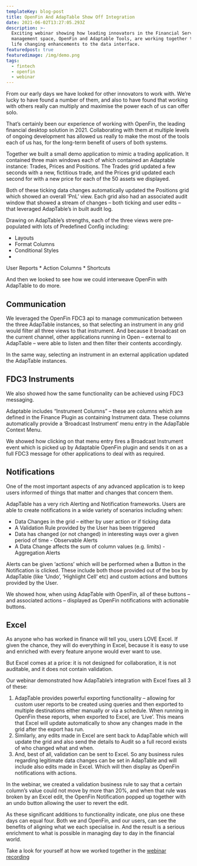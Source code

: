 ```yaml
---
templateKey: blog-post
title: OpenFin And AdapTable Show Off Integration
date: 2021-06-02T13:27:05.293Z
description: >-
  Exciting webinar showing how leading innovators in the Financial Services
  management space, OpenFin and Adaptable Tools, are working together to deliver
  life changing enhancements to the data interface.  
featuredpost: true
featuredimage: /img/demo.png
tags:
  - fintech
  - openfin
  - webinar
---
```

From our early days we have looked for other innovators to work with.  We’re lucky to have found a number of them, and also to have found that working with others really can multiply and maximise the power each of us can offer solo.

That’s certainly been our experience of working with OpenFin, the leading financial desktop solution in 2021.  Collaborating with them at multiple levels of ongoing development has allowed us really to make the most of the tools each of us has, for the long-term benefit of users of both systems.

Together we built a small demo application to mimic a trading application.  It contained three main windows each of which contained an Adaptable instance: Trades, Prices and Positions.   The Trades grid updated a few seconds with a new, fictitious trade, and the Prices grid updated each second for with a new price for each of the 50 assets we displayed.

Both of these ticking data changes automatically updated the Positions grid which showed an overall ‘PnL’ view.  Each grid also had an associated audit window that showed a stream of changes – both ticking and user edits – that leveraged AdapTable’s in built audit log.  

Drawing on AdapTable’s strengths, each of the three views were pre-populated with lots of Predefined Config including:

* Layouts
* Format Columns
* Conditional Styles
* User Reports
* Action Columns
* Shortcuts

And then we looked to see how we could interweave OpenFin with AdapTable to do more.



## Communication

We leveraged the OpenFin FDC3 api to manage communication between the three AdapTable instances, so that selecting an instrument in any grid would filter all three views to that instrument.  And because it broadcast on the current channel, other applications running in Open – external to AdapTable – were able to listen and then filter their contents accordingly.  



In the same way, selecting an instrument in an external application updated the AdapTable instances.



## FDC3 Instruments

We also showed how the same functionality can be achieved using FDC3 messaging.  



Adaptable includes “Instrument Columns” – these are columns which are defined in the Finance Plugin as containing Instrument data.  These columns automatically provide a ‘Broadcast Instrument’ menu entry in the AdapTable Context Menu.   



We showed how clicking on that menu entry fires a Broadcast Instrument event which is picked up by Adaptable OpenFin plugin and sends it on as a full FDC3 message for other applications to deal with as required.



## Notifications

One of the most important aspects of any advanced application is to keep users informed of things that matter and changes that concern them.  



AdapTable has a very rich Alerting and Notification frameworks.  Users are able to create notifications in a wide variety of scenarios including when:

* Data Changes in the grid – either by user action or if ticking data
* A Validation Rule provided by the User has been triggered
* Data has changed (or not changed) in interesting ways over a given period of time - Observable Alerts
* A Data Change affects the sum of column values (e.g. limits) - Aggregation Alerts 



Alerts can be given ‘actions’ which will be performed when a Button in the Notification is clicked.  These include both those provided out of the box by AdapTable (like ‘Undo’, ‘Highlight Cell’ etc) and custom actions and buttons provided by the User.  



We showed how, when using AdapTable with OpenFin, all of these buttons – and associated actions – displayed as OpenFin notifications with actionable buttons.



## Excel

As anyone who has worked in finance will tell you, users LOVE Excel.  If given the chance, they will do everything in Excel, because it is easy to use and enriched with every feature anyone would ever want to use.  



But Excel comes at a price: it is not designed for collaboration, it is not auditable, and it does not contain validation.

Our webinar demonstrated how AdapTable’s integration with Excel fixes all 3 of these:

1. AdapTable provides powerful exporting functionality – allowing for custom user reports to be created using queries and then exported to multiple destinations either manually or via a schedule.  When running in OpenFin these reports, when exported to Excel, are ‘Live’.  This means that Excel will update automatically to show any changes made in the grid after the export has run.  
2. Similarly, any edits made in Excel are sent back to AdapTable which will update the grid and also send the details to Audit so a full record exists of who changed what and when.
3. And, best of all, validation can be sent to Excel.  So any business rules regarding legitimate data changes can be set in AdapTable and will include also edits made in Excel.  Which will then display as OpenFin notifications with actions.

In the webinar, we created a validation business rule to say that a certain column’s value could not move by more than 20%, and when that rule was broken by an Excel edit, the OpenFin Notification popped up together with an undo button allowing the user to revert the edit.



As these significant additions to functionality indicate, one plus one these days can equal four.  Both we and OpenFin, and our users, can see the benefits of aligning what we each specialise in.  And the result is a serious enrichment to what is possible in managing day to day in the financial world.



Take a look for yourself at how we worked together in the [webinar recording](https://www.youtube.com/watch?v=bQHVDyw2UZ8)

